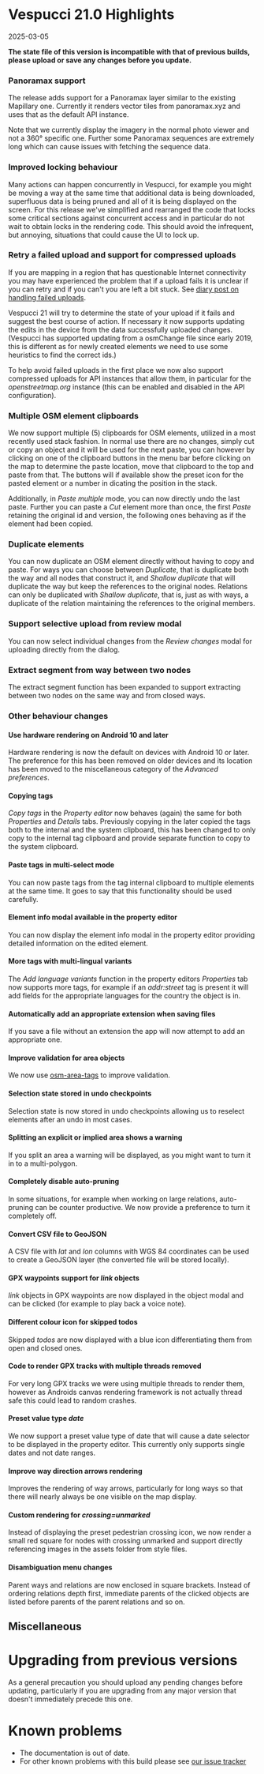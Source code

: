 # Vespucci 21.0 Highlights

2025-03-05

__The state file of this version is incompatible with that of previous builds, please upload or save any changes before you update.__

### Panoramax support

The release adds support for a Panoramax layer similar to the existing Mapillary one. Currently it renders vector tiles from panoramax.xyz and uses that as the default API instance. 

Note that we currently display the imagery in the normal photo viewer and not a 360° specific one. Further some Panoramax sequences are extremely long which can cause issues with fetching the sequence data.

### Improved locking behaviour

Many actions can happen concurrently in Vespucci, for example you might be moving a way at the same time that additional data is being downloaded, superfluous data is being pruned and all of it is being displayed on the screen. For this release we've simplified and rearranged the code that locks some critical sections against concurrent access and in particular do not wait to obtain locks in the rendering code. This should avoid the infrequent, but annoying, situations that could cause the UI to lock up.    

### Retry a failed upload and support for compressed uploads

If you are mapping in a region that has questionable Internet connectivity you may have experienced the problem that if a upload fails it is unclear if you can retry and if you can't you are left a bit stuck. See [diary post on handling failed uploads](https://www.openstreetmap.org/user/SimonPoole/diary/406218).

Vespucci 21 will try to determine the state of your upload if it fails and suggest the best course of action. If necessary it now supports updating the edits in the device from the data successfully uploaded changes. (Vespucci has supported updating from a osmChange file since early 2019, this is different as for newly created elements 
we need to use some heuristics to find the correct ids.)

To help avoid failed uploads in the first place we now also support compressed uploads for API instances that allow them, in particular for the _openstreetmap.org_ instance (this can be enabled and disabled in the API configuration).

### Multiple OSM element clipboards

We now support multiple (5) clipboards for OSM elements, utilized in a most recently used stack fashion. In normal use there are no changes, simply cut or copy an object and it will be used for the next paste, you can however by clicking on one of the clipboard buttons in the menu bar before clicking on the map to determine the paste location, move that clipboard to the top and paste from that. The buttons will if available show the preset icon for the pasted element or a number in dicating the position in the stack.

Additionally, in _Paste multiple_ mode, you can now directly undo the last paste. Further you can paste a _Cut_ element more than once, the first _Paste_ retaining the original id and version, the following ones behaving as if the element had been copied. 

### Duplicate elements

You can now duplicate an OSM element directly without having to copy and paste. For ways you can choose between _Duplicate_, that is duplicate both the way and all nodes that construct it, and _Shallow duplicate_ that will duplicate the way but keep the references to the original nodes. Relations can only be duplicated with _Shallow duplicate_, that is, just as with ways, a duplicate of the relation maintaining the references to the original members. 

### Support selective upload from review modal

You can now select individual changes from the _Review changes_ modal for uploading directly from the dialog.

### Extract segment from way between two nodes

The extract segment function has been expanded to support extracting between two nodes on the same way and from closed ways.

### Other behaviour changes 

#### Use hardware rendering on Android 10 and later

Hardware rendering is now the default on devices with Android 10 or later. The preference for this has been removed on older devices and its location has been moved to the miscellaneous category of the _Advanced preferences_.

#### Copying tags

_Copy tags_ in the _Property editor_ now behaves (again) the same for both _Properties_ and _Details_ tabs. Previously copying in the later copied the tags both to the internal and the system clipboard, this has been changed to only copy to the internal tag clipboard and provide separate function to copy to the system clipboard.

#### Paste tags in multi-select mode

You can now paste tags from the tag internal clipboard to multiple elements at the same time. It goes to say that this functionality should be used carefully.

#### Element info modal available in the property editor

You can now display the element info modal in the property editor providing detailed information on the edited element.

#### More tags with multi-lingual variants

The _Add language variants_ function in the property editors _Properties_ tab now supports more tags, for example if an _addr:street_ tag is present it will add fields for the appropriate languages for the country the object is in. 

#### Automatically add an appropriate extension when saving files

If you save a file without an extension the app will now attempt to add an appropriate one.

#### Improve validation for area objects

We now use [osm-area-tags](https://github.com/simonpoole/osm-area-tags) to improve validation.

#### Selection state stored in undo checkpoints

Selection state is now stored in undo checkpoints allowing us to reselect elements after an undo in most cases.

#### Splitting an explicit or implied area shows a warning

If you split an area a warning will be displayed, as you might want to turn it in to a multi-polygon.

#### Completely disable auto-pruning

In some situations, for example when working on large relations, auto-pruning can be counter productive. We now provide a preference to turn it completely off.

#### Convert CSV file to GeoJSON

A CSV file with _lat_ and _lon_ columns with WGS 84 coordinates can be used to create a GeoJSON layer (the converted file will be stored locally).

#### GPX waypoints support for _link_ objects

_link_ objects in GPX waypoints are now displayed in the object modal and can be clicked (for example to play back a voice note).

#### Different colour icon for skipped todos

Skipped _todos_ are now displayed with a blue icon differentiating them from open and closed ones.

#### Code to render GPX tracks with multiple threads removed

For very long GPX tracks we were using multiple threads to render them, however as Androids canvas rendering framework is not actually thread safe this could lead
to random crashes.

#### Preset value type _date_ 

We now support a preset value type of date that will cause a date selector to be displayed in the property editor. This currently only supports single dates and not date ranges.

#### Improve way direction arrows rendering

Improves the rendering of way arrows, particularly for long ways so that there will nearly always be one visible on the map display.

#### Custom rendering for _crossing=unmarked_

Instead of displaying the preset pedestrian crossing icon, we now render a small red square for nodes with crossing unmarked and support directly referencing images in the assets folder from style files.

#### Disambiguation menu changes

Parent ways and relations are now enclosed in square brackets. Instead of ordering relations depth first, immediate parents of the clicked objects are listed before parents of the parent relations and so on.

## Miscellaneous

# Upgrading from previous versions

As a general precaution you should upload any pending changes before updating, particularly if you are upgrading from any major version that doesn't immediately precede this one. 

# Known problems

* The documentation is out of date.
* For other known problems with this build please see [our issue tracker](https://github.com/MarcusWolschon/osmeditor4android/issues)
